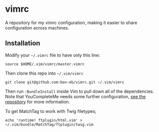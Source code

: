 # vimrc

A repository for my vimrc configuration, making it easier to share configuration across machines.

## Installation

Modify your `~/.vimrc` file to have only this line:

```
source $HOME/.vim/vimrc/master.vimrc
```

Then clone this repo into `~/.vim/vimrc`

```
git clone git@github.com:ben-eb/vimrc.git ~/.vim/vimrc
```

Then run `:BundleInstall` inside Vim to pull down all of the dependencies. Note that YouCompleteMe needs some further configuration, [see the repository](https://github.com/Valloric/YouCompleteMe) for more information.

To get MatchTag to work with Twig filetypes;

```
echo 'runtime! ftplugin/html.vim' > ~/.vim/bundle/MatchTag/ftplugin/twig.vim
```
